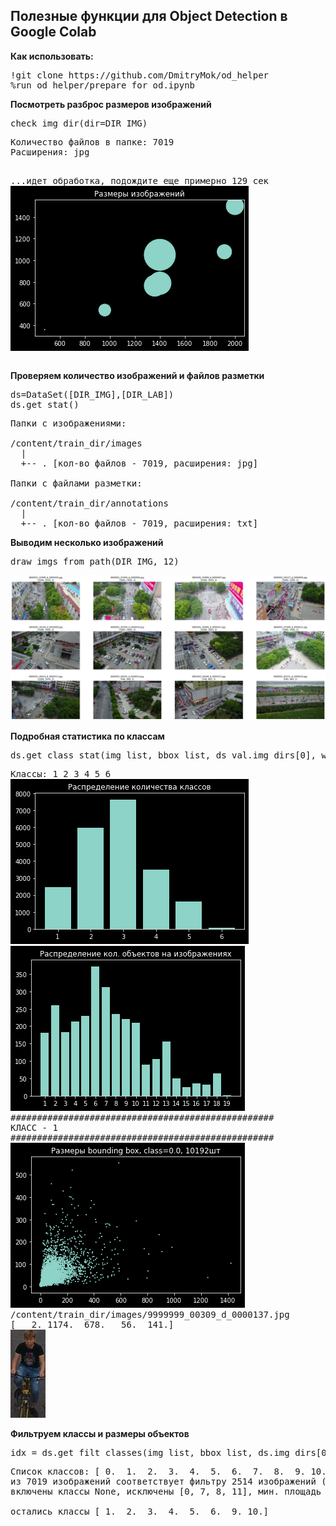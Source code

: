 <h2>Полезные функции для Object Detection в Google Colab</h2>

<b><p>Как использовать:</p></b>
<pre>
!git clone https://github.com/DmitryMok/od_helper
%run od_helper/prepare_for_od.ipynb
</pre>
<p><b>Посмотреть разброс размеров изображений</p></b>
<pre>
check_img_dir(dir=DIR_IMG)
</pre>
<pre>
Количество файлов в папке: 7019
Расширения: jpg

...идет обработка, подождите еще примерно 129 сек
<img src="images/img_sizes.png" alt="" />
</pre>

<p><b>Проверяем количество изображений и файлов разметки</p></b>

<pre>
ds=DataSet([DIR_IMG],[DIR_LAB])
ds.get_stat()
</pre>

<pre>
Папки с изображениями:

/content/train_dir/images
  |
  +-- . [кол-во файлов - 7019, расширения: jpg]

Папки с файлами разметки:

/content/train_dir/annotations
  |
  +-- . [кол-во файлов - 7019, расширения: txt]
</pre>

<p><b>Выводим несколько изображений</p></b>
<pre>
draw_imgs_from_path(DIR_IMG, 12)
</pre>

<pre>
<img src="images/img_grid.png" alt="" />
</pre>

<p><b>Подробная статистика по классам</p></b>
<pre>
ds.get_class_stat(img_list, bbox_list, ds_val.img_dirs[0], wh_offset=0)
</pre>

<pre>
Классы: 1 2 3 4 5 6
<img src="images/st1.png" alt="" />
<img src="images/st2.png" alt="" />
##################################################
КЛАСС - 1
##################################################
<img src="images/st3.png" alt="" />
/content/train_dir/images/9999999_00309_d_0000137.jpg
[   2. 1174.  678.   56.  141.]
<img src="images/st4.png" alt="" />
</pre>

<p><b>Фильтруем классы и размеры объектов</p></b>
<pre>
idx = ds.get_filt_classes(img_list, bbox_list, ds.img_dirs[0], inc_cl=None, exc_cl=[0,7,8,11], mis_sq=0, max_sq=10e7)
</pre>

<pre>
Список классов: [ 0.  1.  2.  3.  4.  5.  6.  7.  8.  9. 10. 11.]
из 7019 изображений соответствует фильтру 2514 изображений (393719/87336)
включены классы None, исключены [0, 7, 8, 11], мин. площадь 0, макс. площадь 100000000.0

остались классы [ 1.  2.  3.  4.  5.  6.  9. 10.]
</pre>
